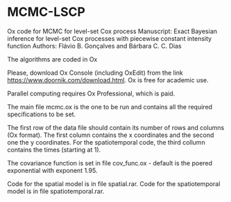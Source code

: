 # MCMC-LSCP
Ox code for MCMC for level-set Cox process
Manuscript: Exact Bayesian inference for level-set Cox processes with piecewise constant intensity function
Authors: Flávio B. Gonçalves and Bárbara C. C. Dias


The algorithms are coded in Ox

Please, download Ox Console (including OxEdit) from the link https://www.doornik.com/download.html.
Ox is free for academic use.

Parallel computing requires Ox Professional, which is paid.

The main file mcmc.ox is the one to be run and contains all the required specifications to be set.

The first row of the data file should contain its number of rows and columns (Ox format).
The first column contains the x coordinates and the second one the y coordinates.
For the spatiotemporal code, the third collumn contains the times (starting at 1).

The covariance function is set in file cov_func.ox - default is the poered exponential with exponent 1.95.

Code for the spatial model is in file spatial.rar.
Code for the spatiotemporal model is in file spatiotemporal.rar.
